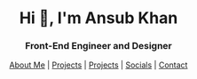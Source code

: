 

<h1 align="center">Hi 👋, I'm Ansub Khan</h1>
<h3 align="center"> Front-End Engineer and Designer</h3>


<div align="center">
 <a href="https://ansubkhan.com/" target="_blank">About Me</a> | 
  <a href="https://ansubkhan.com/projects" target="_blank">Projects</a> |
   <a href="https://ansubkhan.com/blogs" target="_blank">Projects</a> |
  <a href="https://ansubkhan.com/socials" target="_blank">Socials</a> |
  <a href="https://ansubkhan.com/contact" target="_blank">Contact</a>
</div>




